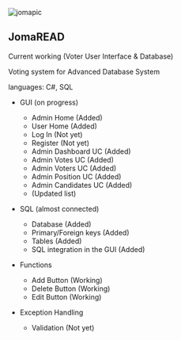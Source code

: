 ![jomapic](https://github.com/user-attachments/assets/1bbe0cab-e2dc-44a5-91c2-d848fd75b77e)

## JomaREAD

Current working (Voter User Interface & Database)

Voting system for Advanced Database System

languages: C#, SQL

* GUI (on progress)
  - Admin Home (Added)
  - User Home (Added)
  - Log In (Not yet)
  - Register (Not yet)
  - Admin Dashboard UC (Added)
  - Admin Votes UC (Added)
  - Admin Voters UC (Added)
  - Admin Position UC (Added)
  - Admin Candidates UC (Added)
  - (Updated list)

    
* SQL (almost connected)
  - Database (Added)
  - Primary/Foreign keys (Added)
  - Tables (Added)
  - SQL integration in the GUI (Added)

  
* Functions
  - Add Button (Working)
  - Delete Button (Working)
  - Edit Button (Working)


* Exception Handling
  - Validation (Not yet)
  


